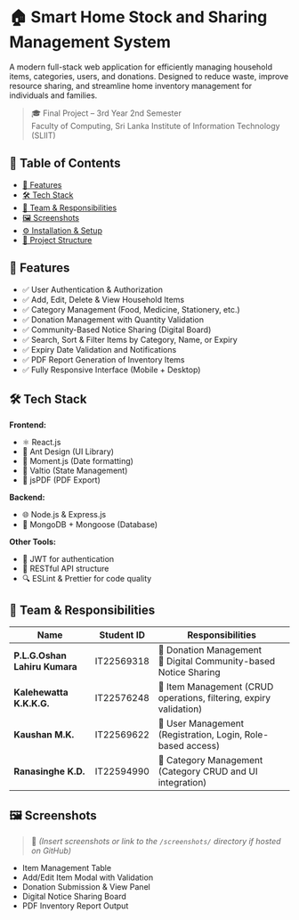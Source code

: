# 🏠 Smart Home Stock and Sharing Management System

A modern full-stack web application for efficiently managing household items, categories, users, and donations. Designed to reduce waste, improve resource sharing, and streamline home inventory management for individuals and families.

> 🎓 Final Project – 3rd Year 2nd Semester  
> Faculty of Computing, Sri Lanka Institute of Information Technology (SLIIT)


## 📌 Table of Contents

- [🚀 Features](#-features)
- [🛠️ Tech Stack](#️-tech-stack)
- [👥 Team & Responsibilities](#-team--responsibilities)
- [🖼️ Screenshots](#️-screenshots)
- [⚙️ Installation & Setup](#️-installation--setup)
- [📂 Project Structure](#-project-structure)


## 🚀 Features

- ✅ User Authentication & Authorization  
- ✅ Add, Edit, Delete & View Household Items  
- ✅ Category Management (Food, Medicine, Stationery, etc.)  
- ✅ Donation Management with Quantity Validation  
- ✅ Community-Based Notice Sharing (Digital Board)  
- ✅ Search, Sort & Filter Items by Category, Name, or Expiry  
- ✅ Expiry Date Validation and Notifications  
- ✅ PDF Report Generation of Inventory Items  
- ✅ Fully Responsive Interface (Mobile + Desktop)  



## 🛠️ Tech Stack

**Frontend:**  
- ⚛️ React.js  
- 🎨 Ant Design (UI Library)  
- 📅 Moment.js (Date formatting)  
- 🧠 Valtio (State Management)  
- 🧾 jsPDF (PDF Export)  

**Backend:**  
- 🌐 Node.js & Express.js  
- 🍃 MongoDB + Mongoose (Database)  

**Other Tools:**  
- 🔐 JWT for authentication  
- 🔄 RESTful API structure  
- 🔍 ESLint & Prettier for code quality  

## 👥 Team & Responsibilities

| Name                          | Student ID     | Responsibilities                                                                 |
|------------------------------|----------------|----------------------------------------------------------------------------------|
| **P.L.G.Oshan Lahiru Kumara**| IT22569318     | 🔹 Donation Management<br>🔹 Digital Community-based Notice Sharing              |
| **Kalehewatta K.K.K.G.**     | IT22576248     | 🔹 Item Management (CRUD operations, filtering, expiry validation)               |
| **Kaushan M.K.**             | IT22569622     | 🔹 User Management (Registration, Login, Role-based access)                      |
| **Ranasinghe K.D.**          | IT22594990     | 🔹 Category Management (Category CRUD and UI integration)                        |

## 🖼️ Screenshots

> 📌 *(Insert screenshots or link to the `/screenshots/` directory if hosted on GitHub)*

- Item Management Table  
- Add/Edit Item Modal with Validation  
- Donation Submission & View Panel  
- Digital Notice Sharing Board  
- PDF Inventory Report Output  